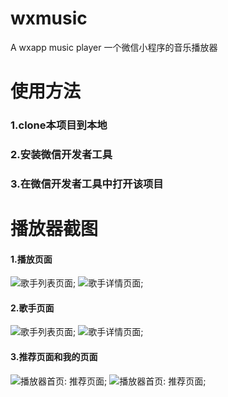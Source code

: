 # wxmusic
A wxapp music player 一个微信小程序的音乐播放器

# 使用方法

### 1.clone本项目到本地 ###
### 2.安装微信开发者工具 ###
### 3.在微信开发者工具中打开该项目 ###

# 播放器截图
#### 1.播放页面
![歌手列表页面](https://github.com/zyb718116577/wxmusic/blob/master/static/screenshot/player-1.png);
![歌手详情页面](https://github.com/zyb718116577/wxmusic/blob/master/static/screenshot/player-2.png);
#### 2.歌手页面
![歌手列表页面](https://github.com/zyb718116577/wxmusic/blob/master/static/screenshot/singer-1.png);
![歌手详情页面](https://github.com/zyb718116577/wxmusic/blob/master/static/screenshot/singer-2.png);
#### 3.推荐页面和我的页面
![播放器首页: 推荐页面](https://github.com/zyb718116577/wxmusic/blob/master/static/screenshot/index.png);
![播放器首页: 推荐页面](https://github.com/zyb718116577/wxmusic/blob/master/static/screenshot/my.png);


